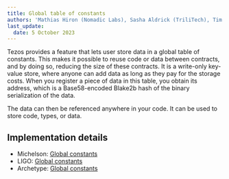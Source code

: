 ```yaml
---
title: Global table of constants
authors: 'Mathias Hiron (Nomadic Labs), Sasha Aldrick (TriliTech), Tim McMackin (TriliTech)'
last_update:
  date: 5 October 2023
---
```


Tezos provides a feature that lets user store data in a global table of constants.
This makes it possible to reuse code or data between contracts, and by doing so, reducing the size of these contracts.
It is a write-only key-value store, where anyone can add data as long as they pay for the storage costs.
When you register a piece of data in this table, you obtain its address, which is a Base58-encoded Blake2b hash of the binary serialization of the data.

The data can then be referenced anywhere in your code.
It can be used to store code, types, or data.

## Implementation details

- Michelson: [Global constants](https://tezos.gitlab.io/active/global_constants.html)
- LIGO: [Global constants](https://ligolang.org/docs/protocol/hangzhou#global-constant)
- Archetype: [Global constants](https://archetype-lang.org/docs/cli/contract/)
